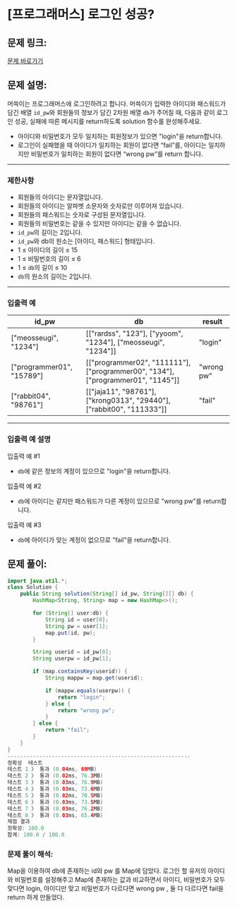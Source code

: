 # [프로그래머스] 로그인 성공?

## 문제 링크:

[문제 바로가기](https://school.programmers.co.kr/learn/courses/30/lessons/68935)

## 문제 설명:

머쓱이는 프로그래머스에 로그인하려고 합니다. 머쓱이가 입력한 아이디와 패스워드가 담긴 배열 `id_pw`와 회원들의 정보가 담긴 2차원 배열 `db`가 주어질 때, 다음과 같이 로그인 성공, 실패에 따른 메시지를 return하도록 solution 함수를 완성해주세요.

- 아이디와 비밀번호가 모두 일치하는 회원정보가 있으면 "login"을 return합니다.
- 로그인이 실패했을 때 아이디가 일치하는 회원이 없다면 “fail”를, 아이디는 일치하지만 비밀번호가 일치하는 회원이 없다면 “wrong pw”를 return 합니다.

---

### 제한사항

- 회원들의 아이디는 문자열입니다.
- 회원들의 아이디는 알파벳 소문자와 숫자로만 이루어져 있습니다.
- 회원들의 패스워드는 숫자로 구성된 문자열입니다.
- 회원들의 비밀번호는 같을 수 있지만 아이디는 같을 수 없습니다.
- `id_pw`의 길이는 2입니다.
- `id_pw`와 db의 원소는 [아이디, 패스워드] 형태입니다.
- 1 ≤ 아이디의 길이 ≤ 15
- 1 ≤ 비밀번호의 길이 ≤ 6
- 1 ≤ `db`의 길이 ≤ 10
- `db`의 원소의 길이는 2입니다.

---

### 입출력 예

| id_pw | db | result |
| --- | --- | --- |
| ["meosseugi", "1234"] | [["rardss", "123"], ["yyoom", "1234"], ["meosseugi", "1234"]] | "login" |
| ["programmer01", "15789"] | [["programmer02", "111111"], ["programmer00", "134"], ["programmer01", "1145"]] | "wrong pw" |
| ["rabbit04", "98761"] | [["jaja11", "98761"], ["krong0313", "29440"], ["rabbit00", "111333"]] | "fail" |

---

### 입출력 예 설명

입출력 예 #1

- `db`에 같은 정보의 계정이 있으므로 "login"을 return합니다.

입출력 예 #2

- `db`에 아이디는 같지만 패스워드가 다른 계정이 있으므로 "wrong pw"를 return합니다.

입출력 예 #3

- `db`에 아이디가 맞는 계정이 없으므로 "fail"을 return합니다.

## 문제 풀이:

```java
import java.util.*;
class Solution {
    public String solution(String[] id_pw, String[][] db) {
        HashMap<String, String> map = new HashMap<>();

        for (String[] user:db) {
            String id = user[0];
            String pw = user[1];
            map.put(id, pw);
        }

        String userid = id_pw[0];
        String userpw = id_pw[1];

        if (map.containsKey(userid)) {
            String mappw = map.get(userid);

            if (mappw.equals(userpw)) {
                return "login";
            } else {
                return "wrong pw";
            }
        } else {
            return "fail";
        }
    }
}
----------------------------------------------------------
정확성  테스트
테스트 1 〉	통과 (0.04ms, 69MB)
테스트 2 〉	통과 (0.02ms, 76.3MB)
테스트 3 〉	통과 (0.03ms, 76.9MB)
테스트 4 〉	통과 (0.03ms, 73.6MB)
테스트 5 〉	통과 (0.02ms, 70.5MB)
테스트 6 〉	통과 (0.03ms, 73.5MB)
테스트 7 〉	통과 (0.03ms, 76.2MB)
테스트 8 〉	통과 (0.03ms, 65.4MB)
채점 결과
정확성: 100.0
합계: 100.0 / 100.0
```

### **문제 풀이 해석:**

Map을 이용하여 db에 존재하는 id와 pw 를 Map에 담았다. 로그인 할 유저의 아이디 와 비밀번호를 설정해주고 Map에 존재하는 값과 비교하면서 아이디, 비밀번호가 모두 맞다면 login, 아이디만 맞고 비밀번호가 다르다면 wrong pw , 둘 다 다르다면 fail을 return 하게 만들었다.
